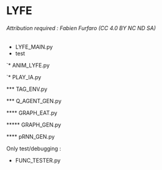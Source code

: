 # LYFE

###### Attribution required : Fabien Furfaro (CC 4.0 BY NC ND SA)

* LYFE_MAIN.py
 * test

`*  ANIM_LYFE.py

`*  PLAY_IA.py

*** TAG_ENV.py

*** Q_AGENT_GEN.py

**** GRAPH_EAT.py

***** GRAPH_GEN.py

**** pRNN_GEN.py

Only test/debugging :
* FUNC_TESTER.py
